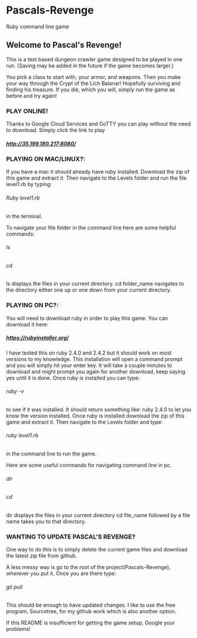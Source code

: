 # Pascals-Revenge
Ruby command line game
## Welcome to Pascal's Revenge!
This is a text based dungeon crawler game designed to be played in one run.
(Saving may be added in the future if the game becomes larger.)

You pick a class to start with, your armor, and weapons.
Then you make your way through the Crypt of the Lich Balanar!
Hopefully surviving and finding his treasure.
If you die, which you will, simply run the game as before and try again!

### PLAY ONLINE!
Thanks to Google Cloud Services and GoTTY you can play without the need to download.
Simply click the link to play 
##### http://35.199.180.217:8080/

### PLAYING ON MAC/LINUX?:
If you have a mac it should already have ruby installed.
Download the zip of this game and extract it.
Then navigate to the Levels folder and run the file level1.rb by typing:
###### Ruby level1.rb
in the terminal.

To navigate your file folder in the command line here are some helpful commands:

###### ls
###### cd
ls  displays the files in your current directory.
cd folder_name navigates to the directory either one up
or one down from your current directory.

### PLAYING ON PC?:
You will need to download ruby in order to play this game. You can download it here:
##### https://rubyinstaller.org/
I have tested this on ruby 2.4.0 and 2.4.2 but it should work on most versions to my knowledge.
This installation will open a command prompt and you will simply hit your enter key. It will take a couple minutes to download
and might prompt you again for another download, keep saying yes until it is done.
Once ruby is installed you can type:
###### ruby -v
to see if it was installed. It should return something like: ruby 2.4.0 to let you know the version installed.
Once ruby is installed download the zip of this game and extract it.
Then navigate to the Levels folder and type:
###### ruby level1.rb 
in the command line to run the game.

Here are some useful commands for navigating command line in pc.
###### dir
###### cd
dir displays the files in your current directory
cd file_name followed by a file name takes you to that directory.

### WANTING TO UPDATE PASCAL'S REVENGE?
One way to do this is to simply delete the current game files and download the latest zip file from github.

A less messy way is go to the root of the project(Pascals-Revenge), wherever you put it.
Once you are there type:
###### git pull
This should be enough to have updated changes.
I like to use the free program, Sourcetree, for my github work which is also another option.

If this README is insufficient for getting the game setup, Google your problems!